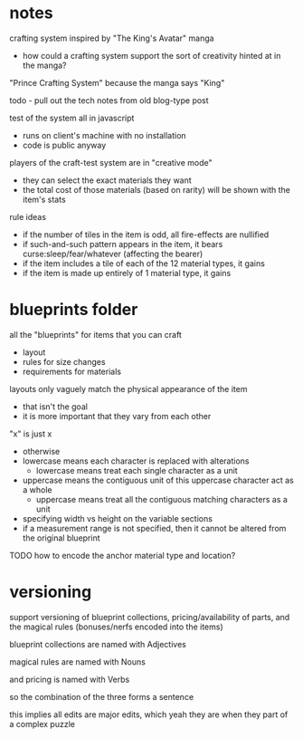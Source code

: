 # notes

crafting system inspired by "The King's Avatar" manga
- how could a crafting system support the sort of creativity hinted at in the manga?

"Prince Crafting System" because the manga says "King"

todo - pull out the tech notes from old blog-type post

test of the system all in javascript
- runs on client's machine with no installation
- code is public anyway

players of the craft-test system are in "creative mode"
- they can select the exact materials they want
- the total cost of those materials (based on rarity) will be shown with the item's stats

rule ideas
- if the number of tiles in the item is odd, all fire-effects are nullified
- if such-and-such pattern appears in the item, it bears curse:sleep/fear/whatever (affecting the bearer)
- if the item includes a tile of each of the 12 material types, it gains <effect>
- if the item is made up entirely of 1 material type, it gains <effect>

# blueprints folder

all the "blueprints" for items that you can craft
- layout
- rules for size changes
- requirements for materials

layouts only vaguely match the physical appearance of the item
- that isn't the goal
- it is more important that they vary from each other

"x" is just x
- otherwise
- lowercase means each character is replaced with alterations
  - lowercase means treat each single character as a unit
- uppercase means the contiguous unit of this uppercase character act as a whole
  - uppercase means treat all the contiguous matching characters as a unit
- specifying width vs height on the variable sections
- if a measurement range is not specified, then it cannot be altered from the original blueprint

TODO how to encode the anchor material type and location?

# versioning

support versioning of blueprint collections, pricing/availability of parts, and the magical rules (bonuses/nerfs encoded into the items)

blueprint collections are named with Adjectives

magical rules are named with Nouns

and pricing is named with Verbs

so the combination of the three forms a sentence

this implies all edits are major edits, which yeah they are when they part of a complex puzzle


